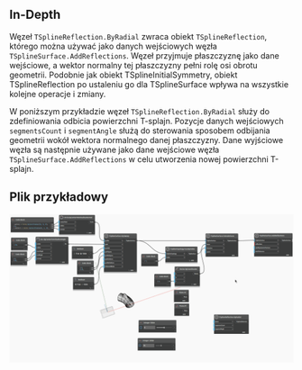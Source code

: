 ## In-Depth
Węzeł `TSplineReflection.ByRadial` zwraca obiekt `TSplineReflection`, którego można używać jako danych wejściowych węzła `TSplineSurface.AddReflections`. Węzeł przyjmuje płaszczyznę jako dane wejściowe, a wektor normalny tej płaszczyzny pełni rolę osi obrotu geometrii. Podobnie jak obiekt TSplineInitialSymmetry, obiekt TSplineReflection po ustaleniu go dla TSplineSurface wpływa na wszystkie kolejne operacje i zmiany.

W poniższym przykładzie węzeł `TSplineReflection.ByRadial` służy do zdefiniowania odbicia powierzchni T-splajn. Pozycje danych wejściowych `segmentsCount` i `segmentAngle` służą do sterowania sposobem odbijania geometrii wokół wektora normalnego danej płaszczyzny. Dane wyjściowe węzła są następnie używane jako dane wejściowe węzła `TSplineSurface.AddReflections` w celu utworzenia nowej powierzchni T-splajn.

## Plik przykładowy

![Example](./Autodesk.DesignScript.Geometry.TSpline.TSplineReflection.ByRadial_img.gif)

